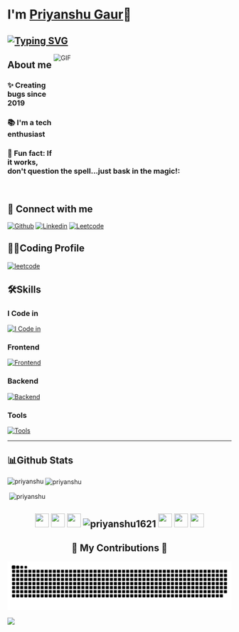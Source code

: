 # I'm [Priyanshu Gaur](<[https://github.com/priyanshu1621](https://github.com/priyanshu1621)>)👋

## [![Typing SVG](https://readme-typing-svg.demolab.com?font=Fira+Code&pause=1000&width=435&lines=I'm+Full+Stack+Web+Developer;I'm+Techie+Nerd)](https://git.io/typing-svg)

<img align="right" height="250" width="400" alt="GIF" src="https://firebasestorage.googleapis.com/v0/b/storage-2a9f1.appspot.com/o/github-readme-img%2Fgiphy.gif?alt=media&token=e92f9416-8187-4ffa-a38c-47842be32451"/>

## About me

### ✨ Creating bugs since 2019

### 📚 I'm a tech enthusiast

### 🎲 Fun fact: If it works, don't question the spell...just bask in the magic!:

 

<br>

## 🚀 Connect with me

[![Github](https://skillicons.dev/icons?i=github)](https://github.com/priyanshu1621)
[![Linkedin](https://skillicons.dev/icons?i=linkedin)](https://www.linkedin.com/in/priyanshugaur16/)
[![Leetcode](https://skillicons.dev/icons?i=twitter)](https://leetcode.com/u/priyanshugaur16/)

## 👨‍💻Coding Profile

<a href="https://www.leetcode.com/priyanshu1621" target="blank"><img align="center" src="https://firebasestorage.googleapis.com/v0/b/storage-2a9f1.appspot.com/o/github-readme-img%2F6.svg?alt=media&token=2e74ad55-57f2-40aa-adff-c46ea7a8b4c5" alt="leetcode" height="45" width="45" /></a>

## 🛠️Skills

### I Code in

[![I Code in](https://skillicons.dev/icons?i=c,cpp,js)](https://github.com/priyanshu1621)

### Frontend

[![Frontend](https://skillicons.dev/icons?i=html,css,tailwind,js,react,redux)](https://github.com/priyanshu1621)

### Backend

[![Backend](https://skillicons.dev/icons?i=nodejs,express,mongo)](https://github.com/priyanshu1621)

### Tools

[![Tools](https://skillicons.dev/icons?i=git,github,vscode,postman)](https://github.com/priyanshu1621)

<hr>

## 📊Github Stats

<p><img align="left" src="https://github-readme-stats.vercel.app/api/top-langs?username=priyanshu1621&langs_count=10&show_icons=true&locale=en&theme=radical" alt="priyanshu" /></p>

<p>&nbsp;<img align="center" src="https://github-readme-stats.vercel.app/api?username=priyanshu1621&show_icons=true&locale=en&theme=radical" alt="priyanshu" /></p>
 
<p>&nbsp;<img align="center" src="https://github-readme-streak-stats.herokuapp.com/?user=priyanshu1621&theme=radical" alt="priyanshu" /></p>

<h2 align="center">
<img src="https://firebasestorage.googleapis.com/v0/b/storage-2a9f1.appspot.com/o/github-readme-img%2Fparty-parrot.gif?alt=media&token=27a30ea7-24f3-46db-97bd-69351d5411ea" width="31" height="31"/>
<img src="https://firebasestorage.googleapis.com/v0/b/storage-2a9f1.appspot.com/o/github-readme-img%2Fparty-parrot.gif?alt=media&token=27a30ea7-24f3-46db-97bd-69351d5411ea" width="31" height="31"/>
<img src="https://firebasestorage.googleapis.com/v0/b/storage-2a9f1.appspot.com/o/github-readme-img%2Fparty-parrot.gif?alt=media&token=27a30ea7-24f3-46db-97bd-69351d5411ea" width="31" height="31"/>
<img src="https://komarev.com/ghpvc/?username=priyanshu1621&label=Profile%20views&color=0e75b6&style=flat" alt="priyanshu1621" />
<img src="https://firebasestorage.googleapis.com/v0/b/storage-2a9f1.appspot.com/o/github-readme-img%2Fparty-parrot-2.gif?alt=media&token=4d7be19e-492c-4f18-9ea2-3773989b2721" width="31" height="31"/>
<img src="https://firebasestorage.googleapis.com/v0/b/storage-2a9f1.appspot.com/o/github-readme-img%2Fparty-parrot-2.gif?alt=media&token=4d7be19e-492c-4f18-9ea2-3773989b2721" width="31" height="31"/>
<img src="https://firebasestorage.googleapis.com/v0/b/storage-2a9f1.appspot.com/o/github-readme-img%2Fparty-parrot-2.gif?alt=media&token=4d7be19e-492c-4f18-9ea2-3773989b2721" width="31" height="31"/>
</h2>

<div align="center">
  <h2>🐍 My Contributions 🐍</h2>
  <img alt="snake eating my contributions" src="https://raw.githubusercontent.com/salesp07/salesp07/output/github-contribution-grid-snake.svg" />
  <br/>
</div>

![](https://i.imgur.com/waxVImv.png)

<!--
**priyanshu1621/priyanshu1621** is a ✨ _special_ ✨ repository because its `README.md` (this file) appears on your GitHub profile.

Here are some ideas to get you started:

- 🔭 I’m currently working on ...
- 🌱 I’m currently learning ...
- 👯 I’m looking to collaborate on ...
- 🤔 I’m looking for help with ...
- 💬 Ask me about ...
- 📫 How to reach me: ...
- 😄 Pronouns: ...
- ⚡ Fun fact: ...
-->

